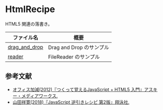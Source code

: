 # HtmlRecipe
HTML5 関連の落書き。

ファイル名 | 概要
--- | ---
[drag_and_drop](drag_and_drop.html) | Drag and Drop のサンプル
[reader](reader.html) | FileReader のサンプル


## 参考文献
* [オフィス加減(2012)『つくって覚えるJavaScript + HTML5 入門』アスキー・メディアワークス.](http://books.ascii.jp/9784048865401/)
* [山田祥寛(2018)『JavaScript 逆引きレシピ 第2版』翔泳社.](https://www.seshop.com/product/detail/22046)
